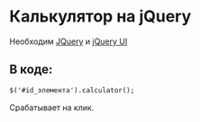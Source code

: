 # Калькулятор на jQuery
Необходим [JQuery][site1] и [jQuery UI][site1]
## В коде:
```html
$('#id_элемента').calculator();
```	
Срабатывает на клик.

[site1]:https://code.jquery.com
